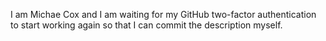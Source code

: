 I am Michae Cox and I am waiting for my GitHub two-factor authentication to start working again
so that I can commit the description myself.
